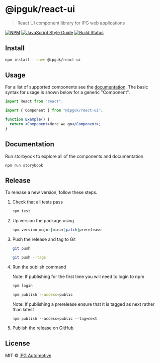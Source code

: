 # @ipguk/react-ui

> React UI component library for IPG web applications

[![NPM](https://img.shields.io/npm/v/@ipguk/react-ui.svg)](https://www.npmjs.com/package/@ipguk/react-ui) [![JavaScript Style Guide](https://img.shields.io/badge/code_style-standard-brightgreen.svg)](https://standardjs.com) [![Build Status](https://github.com/IPG-Automotive-UK/react-ui/workflows/Tests/badge.svg)](https://github.com/IPG-Automotive-UK/react-ui/actions)

## Install

```bash
npm install --save @ipguk/react-ui
```

## Usage

For a list of supported components see the [documentation](https://ipguk-react-ui.netlify.app/). The basic syntax for usage is shown below for a generic "Component".

```jsx
import React from "react";

import { Component } from "@ipguk/react-ui";

function Example() {
  return <Component>Here we go</Component>;
}
```

## Documentation

Run storbyook to explore all of the components and documentation.
```
npm run storybook
```

## Release

To release a new version, follow these steps.

1. Check that all tests pass

   ```bash
   npm test
   ```

2. Up version the package using

   ```bash
   npm version major|minor|patch|prerelease

   ```

3. Push the release and tag to Git

   ```bash
   git push

   ```
   
   ```bash
   git push --tags

   ```

4. Run the publish command

   Note: If publishing for the first time you will need to login to npm
   ```bash
   npm login

   ```

   ```bash
   npm publish --access=public
   ```

    Note: If publishing a prerelease ensure that it is tagged as next rather than latest

    ```
    npm publish --access=public --tag=next
    ```

5. Publish the release on GitHub

## License

MIT © [IPG Automotive](https://ipg-automotive.com/)
